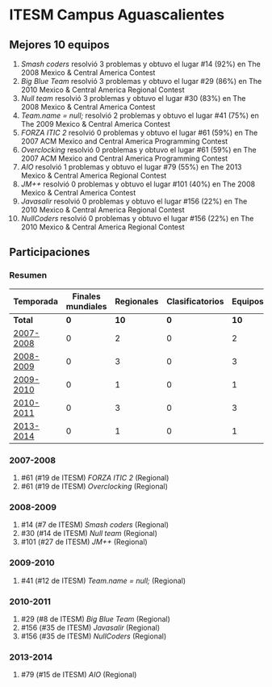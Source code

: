 # ITESM Campus Aguascalientes

## Mejores 10 equipos

1. _Smash coders_ resolvió 3 problemas y obtuvo el lugar #14 (92%) en The 2008 Mexico & Central America Contest
1. _Big Blue Team_ resolvió 3 problemas y obtuvo el lugar #29 (86%) en The 2010 Mexico & Central America Regional Contest
1. _Null team_ resolvió 3 problemas y obtuvo el lugar #30 (83%) en The 2008 Mexico & Central America Contest
1. _Team.name = null;_ resolvió 2 problemas y obtuvo el lugar #41 (75%) en The 2009 Mexico & Central America Contest
1. _FORZA ITIC 2_ resolvió 0 problemas y obtuvo el lugar #61 (59%) en The 2007 ACM Mexico and Central America Programming Contest
1. _Overclocking_ resolvió 0 problemas y obtuvo el lugar #61 (59%) en The 2007 ACM Mexico and Central America Programming Contest
1. _AIO_ resolvió 1 problemas y obtuvo el lugar #79 (55%) en The 2013 Mexico & Central America Regional Contest
1. _JM++_ resolvió 0 problemas y obtuvo el lugar #101 (40%) en The 2008 Mexico & Central America Contest
1. _Javasalir_ resolvió 0 problemas y obtuvo el lugar #156 (22%) en The 2010 Mexico & Central America Regional Contest
1. _NullCoders_ resolvió 0 problemas y obtuvo el lugar #156 (22%) en The 2010 Mexico & Central America Regional Contest

## Participaciones

### Resumen

| Temporada | Finales mundiales | Regionales | Clasificatorios | Equipos |
| --- | --- | --- | --- | --- |
| **Total** | **0** | **10** | **0** | **10** |
| [2007-2008](#2007-2008) | 0 | 2 | 0 | 2 |
| [2008-2009](#2008-2009) | 0 | 3 | 0 | 3 |
| [2009-2010](#2009-2010) | 0 | 1 | 0 | 1 |
| [2010-2011](#2010-2011) | 0 | 3 | 0 | 3 |
| [2013-2014](#2013-2014) | 0 | 1 | 0 | 1 |

### 2007-2008

1. #61 (#19 de ITESM) _FORZA ITIC 2_ (Regional)
1. #61 (#19 de ITESM) _Overclocking_ (Regional)

### 2008-2009

1. #14 (#7 de ITESM) _Smash coders_ (Regional)
1. #30 (#14 de ITESM) _Null team_ (Regional)
1. #101 (#27 de ITESM) _JM++_ (Regional)

### 2009-2010

1. #41 (#12 de ITESM) _Team.name = null;_ (Regional)

### 2010-2011

1. #29 (#8 de ITESM) _Big Blue Team_ (Regional)
1. #156 (#35 de ITESM) _Javasalir_ (Regional)
1. #156 (#35 de ITESM) _NullCoders_ (Regional)

### 2013-2014

1. #79 (#15 de ITESM) _AIO_ (Regional)



